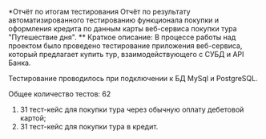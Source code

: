 *Отчёт по итогам тестирования
Отчёт по результату автоматизированного тестированию функционала покупки и оформления кредита по данным карты веб-сервиса покупки тура
"Путешествие дня".
** Краткое описание:
В процессе работы над проектом было проведено тестирование приложения веб-сервиса, который предлагает купить тур, взаимодействующего с СУБД и API Банка.

 Тестирование проводилось при подключении к БД MySql и PostgreSQL.

 Общее количество тестов: 62
1.  31 тест-кейс для покупки тура через обычную оплату дебетовой картой;
2.  31 тест-кейс для покупки тура в кредит.
